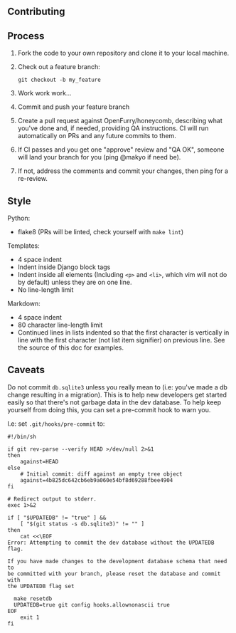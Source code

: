 Contributing
------------

## Process

1. Fork the code to your own repository and clone it to your local machine.
2. Check out a feature branch:

   `git checkout -b my_feature`
3. Work work work...
4. Commit and push your feature branch
5. Create a pull request against OpenFurry/honeycomb, describing what you've
   done and, if needed, providing QA instructions.  CI will run automatically on
   PRs and any future commits to them.
6. If CI passes and you get one "approve" review and "QA OK", someone will land
   your branch for you (ping @makyo if need be).
7. If not, address the comments and commit your changes, then ping for a
   re-review.

## Style

Python:

* flake8 (PRs will be linted, check yourself with `make lint`)

Templates:

* 4 space indent
* Indent inside Django block tags
* Indent inside all elements (Including `<p>` and `<li>`, which vim will not do
  by default) unless they are on one line.
* No line-length limit

Markdown:

* 4 space indent
* 80 character line-length limit
* Continued lines in lists indented so that the first character is vertically in
  line with the first character (not list item signifier) on previous line.  See
  the source of this doc for examples.

## Caveats

Do not commit `db.sqlite3` unless you really mean to (i.e: you've made a db
change resulting in a migration).  This is to help new developers get started
easily so that there's not garbage data in the dev database.  To help keep
yourself from doing this, you can set a pre-commit hook to warn you.

I.e: set `.git/hooks/pre-commit` to:

```shell
#!/bin/sh

if git rev-parse --verify HEAD >/dev/null 2>&1
then
	against=HEAD
else
	# Initial commit: diff against an empty tree object
	against=4b825dc642cb6eb9a060e54bf8d69288fbee4904
fi

# Redirect output to stderr.
exec 1>&2

if [ "$UPDATEDB" != "true" ] &&
    [ "$(git status -s db.sqlite3)" != "" ]
then
	cat <<\EOF
Error: Attempting to commit the dev database without the UPDATEDB flag.

If you have made changes to the development database schema that need to
be committed with your branch, please reset the database and commit with
the UPDATEDB flag set

  make resetdb
  UPDATEDB=true git config hooks.allownonascii true
EOF
	exit 1
fi
```
